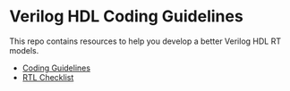 # Verilog HDL Coding Guidelines
This repo contains resources to help you develop a better Verilog HDL RT models. 
- [Coding Guidelines](guidelines.md)
- [RTL Checklist](checklist.md)
